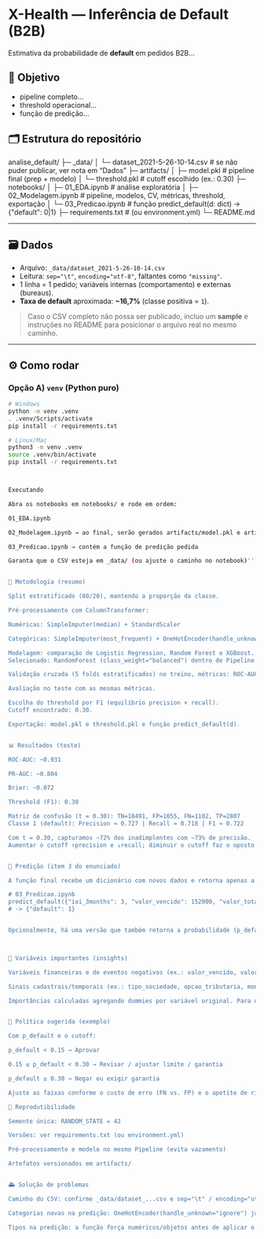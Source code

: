 # X-Health — Inferência de Default (B2B)

Estimativa da probabilidade de **default** em pedidos B2B…

## 🎯 Objetivo
- pipeline completo…
- threshold operacional…
- função de predição…

## 🗂️ Estrutura do repositório

analise_default/
├─ _data/
│ └─ dataset_2021-5-26-10-14.csv # se não puder publicar, ver nota em “Dados”
├─ artifacts/
│ ├─ model.pkl # pipeline final (prep + modelo)
│ └─ threshold.pkl # cutoff escolhido (ex.: 0.30)
├─ notebooks/
│ ├─ 01_EDA.ipynb # análise exploratória
│ ├─ 02_Modelagem.ipynb # pipeline, modelos, CV, métricas, threshold, exportação
│ └─ 03_Predicao.ipynb # função predict_default(d: dict) -> {"default": 0|1}
├─ requirements.txt # (ou environment.yml)
└─ README.md




---

## 🗃️ Dados

- Arquivo: `_data/dataset_2021-5-26-10-14.csv`  
- Leitura: `sep="\t"`, `encoding="utf-8"`, faltantes como `"missing"`.
- 1 linha = 1 pedido; variáveis internas (comportamento) e externas (bureaus).
- **Taxa de default** aproximada: **~16,7%** (classe positiva = `1`).

> Caso o CSV completo não possa ser publicado, incluo um **sample** e instruções no README para posicionar o arquivo real no mesmo caminho.

---

## ⚙️ Como rodar

### Opção A) `venv` (Python puro)

```bash
# Windows
python -m venv .venv
. .venv/Scripts/activate
pip install -r requirements.txt

# Linux/Mac
python3 -m venv .venv
source .venv/bin/activate
pip install -r requirements.txt



Executando

Abra os notebooks em notebooks/ e rode em ordem:

01_EDA.ipynb

02_Modelagem.ipynb → ao final, serão gerados artifacts/model.pkl e artifacts/threshold.pkl

03_Predicao.ipynb → contém a função de predição pedida

Garanta que o CSV esteja em _data/ (ou ajuste o caminho no notebook)'''


🧪 Metodologia (resumo)

Split estratificado (80/20), mantendo a proporção da classe.

Pré-processamento com ColumnTransformer:

Numéricas: SimpleImputer(median) + StandardScaler

Categóricas: SimpleImputer(most_frequent) + OneHotEncoder(handle_unknown="ignore")

Modelagem: comparação de Logistic Regression, Random Forest e XGBoost.
Selecionado: RandomForest (class_weight="balanced") dentro de Pipeline.

Validação cruzada (5 folds estratificados) no treino, métricas: ROC-AUC, PR-AUC (classe rara) e Brier (qualidade da probabilidade).

Avaliação no teste com as mesmas métricas.

Escolha do threshold por F1 (equilíbrio precision × recall).
Cutoff encontrado: 0.30.

Exportação: model.pkl e threshold.pkl e função predict_default(d).


📊 Resultados (teste)

ROC-AUC: ~0.931

PR-AUC: ~0.804

Brier: ~0.072

Threshold (F1): 0.30

Matriz de confusão (t = 0.30): TN=18491, FP=1055, FN=1102, TP=2807
Classe 1 (default): Precision ≈ 0.727 | Recall ≈ 0.718 | F1 ≈ 0.722

Com t = 0.30, capturamos ~72% dos inadimplentes com ~73% de precisão.
Aumentar o cutoff ↑precision e ↓recall; diminuir o cutoff faz o oposto.


🧩 Predição (item 3 do enunciado)

A função final recebe um dicionário com novos dados e retorna apenas a predição binária:

# 03_Predicao.ipynb
predict_default({"ioi_3months": 3, "valor_vencido": 152000, "valor_total_pedido": 35000})
# -> {"default": 1}


Opcionalmente, há uma versão que também retorna a probabilidade (p_default) para diagnóstico.



🧠 Variáveis importantes (insights)

Variáveis financeiras e de eventos negativos (ex.: valor_vencido, valor_quitado, valor_por_vencer, valor_total_pedido, protestos, dividas_vencidas_qtd) dominam as importâncias.

Sinais cadastrais/temporais (ex.: tipo_sociedade, opcao_tributaria, month/year) têm contribuição menor/moderada.

Importâncias calculadas agregando dummies por variável original. Para o sentido do efeito, recomenda-se SHAP (opcional).


🧭 Política sugerida (exemplo)

Com p_default e o cutoff:

p_default < 0.15 → Aprovar

0.15 ≤ p_default < 0.30 → Revisar / ajustar limite / garantia

p_default ≥ 0.30 → Negar ou exigir garantia

Ajuste as faixas conforme o custo de erro (FN vs. FP) e o apetite de risco.

🔁 Reprodutibilidade

Semente única: RANDOM_STATE = 42

Versões: ver requirements.txt (ou environment.yml)

Pré-processamento e modelo no mesmo Pipeline (evita vazamento)

Artefatos versionados em artifacts/


🚑 Solução de problemas

Caminho do CSV: confirme _data/dataset_...csv e sep="\t" / encoding="utf-8".

Categorias novas na predição: OneHotEncoder(handle_unknown="ignore") já previne erro.

Tipos na predição: a função força numéricos/objetos antes de aplicar o pipeline.
